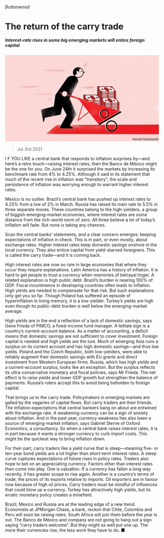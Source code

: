 ###### Buttonwood

# The return of the carry trade 

##### Interest-rate rises in some big emerging markets will entice foreign capital 

![image](images/20210703_FND001_0.jpg) 

> Jul 3rd 2021 

I F YOU LIKE a central bank that responds to inflation surprises by—and here’s a retro touch—raising interest rates, then the Banco de México might be the one for you. On June 24th it surprised the markets by increasing its benchmark rate from 4% to 4.25%. Although it said in its statement that much of the recent rise in inflation was “transitory”, the scale and persistence of inflation was worrying enough to warrant higher interest rates.

Mexico is no outlier. Brazil’s central bank has pushed up interest rates to 4.25% from a low of 2% in March. Russia has raised its main rate to 5.5% in three separate moves. These countries belong to the high-yielders, a group of biggish emerging-market economies, where interest rates are some distance from the rich-world norm of zero. All three believe a lot of today’s inflation will fade. But none is taking any chances.


Scan the central banks’ statements, and a clear concern emerges: keeping expectations of inflation in check. This is in part, or even mostly, about exchange rates. Higher interest rates keep domestic savings onshore in the local currency. They also entice capital from yield-starved foreigners. This is called the carry trade—and it is coming back.

High interest rates are now so rare in large economies that where they occur they require explanations. Latin America has a history of inflation. It is hard to get people to trust a currency when memories of betrayal linger. A related explanation is high public debt. Brazil’s burden is nearing 100% of GDP. Fiscal incontinence in developing countries often leads to inflation. High yields are needed to compensate for that risk. But such explanations only get you so far. Though Poland has suffered an episode of hyperinflation in living memory, it is a low-yielder. Turkey’s yields are high even though its public-debt burden is well below the emerging-market average.

High yields are in the end a reflection of a lack of domestic savings, says Gene Frieda of PIMCO, a fixed-income fund manager. A telltale sign is a country’s current-account balance. As a matter of accounting, a deficit means that domestic savings are not sufficient to cover investment. Foreign capital is needed and high yields are the lure. Much of emerging Asia runs a surplus on its current account and has high domestic savings—and thus low yields. Poland and the Czech Republic, both low-yielders, were able to reliably augment their domestic savings with EU grants and direct investment from Western European firms. Russia, which has high yields and a current-account surplus, looks like an exception. But the surplus reflects its ultra-conservative monetary and fiscal policies, says Mr Frieda. The net effect is to raise yields and lower GDP growth but strengthen the balance of payments. Russia’s rulers accept this to avoid being beholden to foreign capital.

That brings us to the carry trade. Policymakers in emerging markets are galled by the vagaries of capital flows. But carry traders are their friends. The inflation expectations that central bankers bang on about are entwined with the exchange rate. A weakening currency can be a sign of anxiety about inflation. And in the past year, currency weakness has also been a source of emerging-market inflation, says Gabriel Sterne of Oxford Economics, a consultancy. So when a central bank raises interest rates, it is in part because it wants a stronger currency to curb import costs. This might be the quickest way to bring inflation down.

For their part, carry traders like a yield curve that is steep—meaning five- or ten-year bond yields are a lot higher than short-term interest rates. A steep curve captures expectations of future rises in policy rates. Traders also hope to bet on an appreciating currency. Factors other than interest rates then come into play. One is valuation. If a currency has fallen a long way recently, it has greater scope to rise again. Another is a country’s terms of trade, the prices of its exports relative to imports. Oil exporters are in favour now because of high oil prices. Carry traders must be mindful of influences that could blow up a currency. Turkey has attractively high yields, but its erratic monetary policy creates a minefield.

Brazil, Mexico and Russia are at the leading edge of a new trend. Economists at JPMorgan Chase, a bank, reckon that Chile, Colombia and Peru will soon be raising rates. South Africa will join them before the year is out. The Banco de México and company are not going to hang out a sign saying “carry traders welcome”. But they might as well put one up. The more their currencies rise, the less work they have to do. ■

